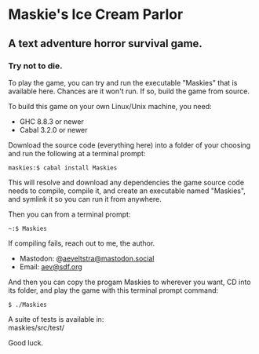 # Maskie's Ice Cream Parlor  
## A text adventure horror survival game.  
### Try not to die.  

To play the game, you can try and run the executable "Maskies" that is available here. Chances are it won't run. If so, build the game from source.

To build this game on your own Linux/Unix machine, you need:
- GHC 8.8.3 or newer
- Cabal 3.2.0 or newer

Download the source code (everything here) into a folder of your choosing and run the following at a terminal prompt:
```bash:
maskies:$ cabal install Maskies
```

This will resolve and download any dependencies the game source code needs to compile, compile it, and create an executable named "Maskies", and symlink it so you can run it from anywhere.

Then you can from a terminal prompt:
```bash:
~:$ Maskies
```

If compiling fails, reach out to me, the author.  
- Mastodon: @aeveltstra@mastodon.social
- Email: aev@sdf.org

And then you can copy the progam Maskies to wherever you want, CD into its folder, and play the game with this terminal prompt command:  
```bash:
$ ./Maskies  
``` 
A suite of tests is available in:  
maskies/src/test/  

Good luck.
